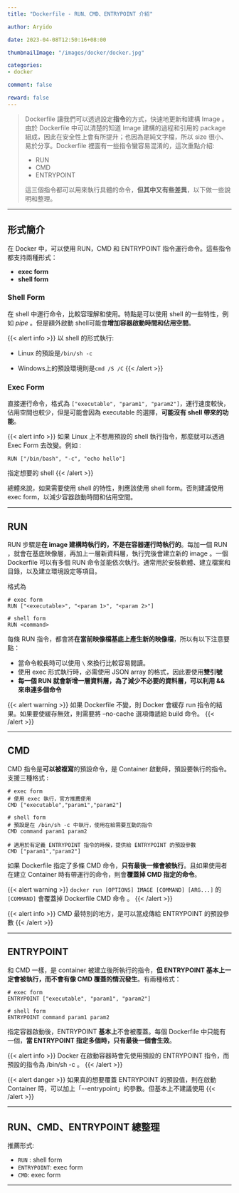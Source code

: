 ```yaml
---
title: "Dockerfile - RUN、CMD、ENTRYPOINT 介紹"

author: Aryido

date: 2023-04-08T12:50:16+08:00

thumbnailImage: "/images/docker/docker.jpg"

categories:
- docker

comment: false

reward: false
---
```

<!--BODY-->
> Dockerfile 讓我們可以透過設定**指令**的方式，快速地更新和建構 Image 。由於 Dockerfile 中可以清楚的知道 Image 建構的過程和引用的 package 組成，因此在安全性上會有所提升；也因為是純文字檔，所以 size 很小、易於分享。Dockerfile 裡面有一些指令蠻容易混淆的，這次重點介紹:
> - RUN
> - CMD
> - ENTRYPOINT
>
> 這三個指令都可以用來執行具體的命令，**但其中又有些差異**，以下做一些說明和整理。
>
<!--more-->

---

## 形式簡介

在 Docker 中，可以使用 RUN，CMD 和 ENTRYPOINT 指令運行命令。這些指令都支持兩種形式：
- **exec form**
- **shell form**

### Shell Form
在 shell 中運行命令，比較容理解和使用。特點是可以使用 shell 的一些特性，例如 *pipe* 。但是額外啟動 shell可能會**增加容器啟動時間和佔用空間**。

{{< alert info >}}
以 shell 的形式執行:
- Linux 的預設是```/bin/sh -c```

- Windows上的預設環境則是```cmd /S /C```
{{< /alert >}}

### Exec Form
直接運行命令，格式為 ```["executable", "param1", "param2"]```，運行速度較快，佔用空間也較少，但是可能會因為 executable 的選擇，**可能沒有 shell 帶來的功能**。

{{< alert info >}}
如果 Linux 上不想用預設的 shell 執行指令，那麼就可以透過 Exec Form 去改變。例如 :

```RUN ["/bin/bash", "-c", "echo hello"]```

指定想要的 shell
{{< /alert >}}

總體來說，如果需要使用 shell 的特性，則應該使用 shell form。否則建議使用 exec form，以減少容器啟動時間和佔用空間。

---

## RUN
RUN 步驟是**在 image 建構時執行的，不是在容器運行時執行的**。每加一個 RUN ，就會在基底映像層，再加上一層新資料層，執行完後會建立新的 image 。一個 Dockerfile 可以有多個 RUN 命令並能依次執行。通常用於安裝軟體、建立檔案和目錄，以及建立環境設定等項目。

格式為

```Docker
# exec form
RUN ["<executable>", "<param 1>", "<param 2>"]

# shell form
RUN <command>
```

每條 RUN 指令，都會將**在當前映像檔基底上產生新的映像檔**，所以有以下注意要點：
- 當命令較長時可以使用 ```\``` 來換行比較容易閱讀。
- 使用 exec 形式執行時，必需使用 JSON array 的格式，因此要使用**雙引號**
- **每一個 RUN 就會新增一層資料層，為了減少不必要的資料層，可以利用 && 來串連多個命令**

{{< alert warning >}}
如果 Dockerfile 不變，則 Docker 會緩存 run 指令的結果。如果要使緩存無效，則需要將 –no-cache 選項傳遞給 build 命令。
{{< /alert >}}

---

## CMD
CMD 指令是**可以被複寫**的預設命令，是 Container 啟動時，預設要執行的指令。支援三種格式 :

```Docker
# exec form
# 使用 exec 執行，官方推薦使用
CMD ["executable","param1","param2"]

# shell form
# 預設是在 /bin/sh -c 中執行，使用在給需要互動的指令
CMD command param1 param2

# 適用於有定義 ENTRYPOINT 指令的時候，提供給 ENTRYPOINT 的預設參數
CMD ["param1","param2"]

```

如果 Dockerfile 指定了多條 CMD 命令，**只有最後一條會被執行**。且如果使用者在建立 Container 時有帶運行的命令，則會**覆蓋掉 CMD 指定的命令**。

{{< alert warning >}}
```docker run [OPTIONS] IMAGE [COMMAND] [ARG...]``` 的 ```[COMMAND]``` 會覆蓋掉 Dockerfile CMD 命令 。
{{< /alert >}}

{{< alert info >}}
CMD 最特別的地方，是可以當成傳給 ENTRYPOINT 的預設參數
{{< /alert >}}

---

## ENTRYPOINT
和 CMD 一樣，是 container 被建立後所執行的指令，**但 ENTRYPOINT 基本上一定會被執行，而不會有像 CMD 覆蓋的情況發生**。有兩種格式：
```Docker
# exec form
ENTRYPOINT ["executable", "param1", "param2"]

# shell form
ENTRYPOINT command param1 param2
```

指定容器啟動後，ENTRYPOINT **基本上**不會被覆蓋。每個 Dockerfile 中只能有一個，**當 ENTRYPOINT 指定多個時，只有最後一個會生效**。

{{< alert info >}}
Docker 在啟動容器時會先使用預設的 ENTRYPOINT 指令，而預設的指令為 /bin/sh -c 。
{{< /alert >}}

{{< alert danger >}}
如果真的想要覆蓋 ENTRYPOINT 的預設值，則在啟動 Container 時，可以加上「--entrypoint」的參數。但基本上不建議使用
{{< /alert >}}

---

## RUN、CMD、ENTRYPOINT 總整理
推薦形式:
- ```RUN``` : shell form
- ```ENTRYPOINT```: exec form
- ```CMD```: exec form

---
